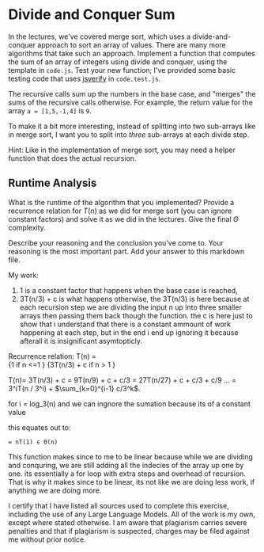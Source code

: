 # Divide and Conquer Sum

In the lectures, we've covered merge sort, which uses a divide-and-conquer
approach to sort an array of values. There are many more algorithms that take
such an approach. Implement a function that computes the sum of an array of
integers using divide and conquer, using the template in `code.js`. Test your
new function; I've provided some basic testing code that uses
[jsverify](https://jsverify.github.io/) in `code.test.js`.

The recursive calls sum up the numbers in the base case, and "merges" the sums
of the recursive calls otherwise. For example, the return value for the array `a
= [1,5,-1,4]` is `9`.

To make it a bit more interesting, instead of splitting into two sub-arrays like
in merge sort, I want you to split into *three* sub-arrays at each divide step.

Hint: Like in the implementation of merge sort, you may need a helper function
that does the actual recursion.

## Runtime Analysis

What is the runtime of the algorithm that you implemented? Provide a recurrence
relation for $T(n)$ as we did for merge sort (you can ignore constant factors)
and solve it as we did in the lectures. Give the final $\Theta$ complexity.

Describe your reasoning and the conclusion you've come to. Your reasoning is the
most important part. Add your answer to this markdown file.

My work:

1. 1 is a constant factor that happens when the base case is reached,
2. 3T(n/3) + c is what happens otherwise, the 3T(n/3) is here because at each recursion step we are dividing the input n up into three smaller arrays then passing them back though the function. the c is here just to show that i understand that there is a constant ammount of work happening at each step, but in the end i 
end up ignoring it because afterall it is insignificant asymtopticly.

Recurrence relation:
T(n) =  
{1              if n <=1     }
{3T(n/3) + c    if n > 1     }


T(n)= 3T(n/3) + c
    = 9T(n/9) + c + c/3
    = 27T(n/27) + c + c/3 + c/9
    ...
    = 3^iT(n / 3^i) + $\sum_{k=0}^{i-1} c/3^k$.

for i = log_3(n) and we can ingnore the sumation because its of a constant value

this equates out to:

    = nT(1) ϵ Θ(n)

This function makes since to me to be linear because while we are dividing and conquring, we are still adding all the indecies of the array up one by one. its essentially a for loop with extra steps and overhead of recursion. That is why it makes since to be linear, its not like we are doing less work, if anything we are doing more.

I certify that I have listed all sources used to complete this exercise, including the use of any Large Language Models. All of the work is my own, except where stated otherwise. I am aware that plagiarism carries severe penalties and that if plagiarism is suspected, charges may be filed against me without prior notice.